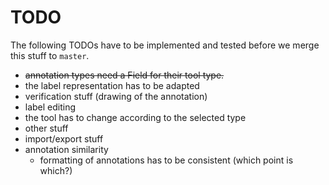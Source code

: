 TODO
====

The following TODOs have to be implemented and tested before we merge
this stuff to ```master```.

* ~~annotation types need a Field for their tool type.~~
* the label representation has to be adapted
* verification stuff (drawing of the annotation)
* label editing
* the tool has to change according to the selected type
* other stuff
* import/export stuff
* annotation similarity
    * formatting of annotations has to be consistent (which point is which?)
